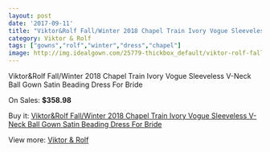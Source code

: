 ```yaml
---
layout: post
date: '2017-09-11'
title: "Viktor&Rolf Fall/Winter 2018 Chapel Train Ivory Vogue Sleeveless V-Neck Ball Gown Satin Beading Dress For Bride"
category: Viktor & Rolf
tags: ["gowns","rolf","winter","dress","chapel"]
image: http://img.idealgown.com/25779-thickbox_default/viktor-rolf-fall-winter-2018-chapel-train-ivory-vogue-sleeveless-v-neck-ball-gown-satin-beading-dress-for-bride.jpg
---
```

Viktor&Rolf Fall/Winter 2018 Chapel Train Ivory Vogue Sleeveless V-Neck Ball Gown Satin Beading Dress For Bride

On Sales: **$358.98**
<a href="https://www.idealgown.com/en/viktor-rolf/10059-viktor-rolf-fall-winter-2018-chapel-train-ivory-vogue-sleeveless-v-neck-ball-gown-satin-beading-dress-for-bride.html"><amp-img layout="responsive" width="600" height="600" src="//img.idealgown.com/25779-thickbox_default/viktor-rolf-fall-winter-2018-chapel-train-ivory-vogue-sleeveless-v-neck-ball-gown-satin-beading-dress-for-bride.jpg" alt="Viktor&Rolf Fall/Winter 2018 Chapel Train Ivory Vogue Sleeveless V-Neck Ball Gown Satin Beading Dress For Bride 0" /></a>
<a href="https://www.idealgown.com/en/viktor-rolf/10059-viktor-rolf-fall-winter-2018-chapel-train-ivory-vogue-sleeveless-v-neck-ball-gown-satin-beading-dress-for-bride.html"><amp-img layout="responsive" width="600" height="600" src="//img.idealgown.com/25781-thickbox_default/viktor-rolf-fall-winter-2018-chapel-train-ivory-vogue-sleeveless-v-neck-ball-gown-satin-beading-dress-for-bride.jpg" alt="Viktor&Rolf Fall/Winter 2018 Chapel Train Ivory Vogue Sleeveless V-Neck Ball Gown Satin Beading Dress For Bride 1" /></a>
<a href="https://www.idealgown.com/en/viktor-rolf/10059-viktor-rolf-fall-winter-2018-chapel-train-ivory-vogue-sleeveless-v-neck-ball-gown-satin-beading-dress-for-bride.html"><amp-img layout="responsive" width="600" height="600" src="//img.idealgown.com/25780-thickbox_default/viktor-rolf-fall-winter-2018-chapel-train-ivory-vogue-sleeveless-v-neck-ball-gown-satin-beading-dress-for-bride.jpg" alt="Viktor&Rolf Fall/Winter 2018 Chapel Train Ivory Vogue Sleeveless V-Neck Ball Gown Satin Beading Dress For Bride 2" /></a>

Buy it: [Viktor&Rolf Fall/Winter 2018 Chapel Train Ivory Vogue Sleeveless V-Neck Ball Gown Satin Beading Dress For Bride](https://www.idealgown.com/en/viktor-rolf/10059-viktor-rolf-fall-winter-2018-chapel-train-ivory-vogue-sleeveless-v-neck-ball-gown-satin-beading-dress-for-bride.html "Viktor&Rolf Fall/Winter 2018 Chapel Train Ivory Vogue Sleeveless V-Neck Ball Gown Satin Beading Dress For Bride")

View more: [Viktor & Rolf](https://www.idealgown.com/en/130-viktor-rolf "Viktor & Rolf")